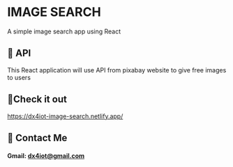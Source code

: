 # IMAGE SEARCH 

A simple image search app using React

## 👾 API

This React application will use API from pixabay website to give free images to users 

 ## 🔗Check it out
 https://dx4iot-image-search.netlify.app/
 
 ## 🌟 Contact Me
 
 #### Gmail: dx4iot@gmail.com


